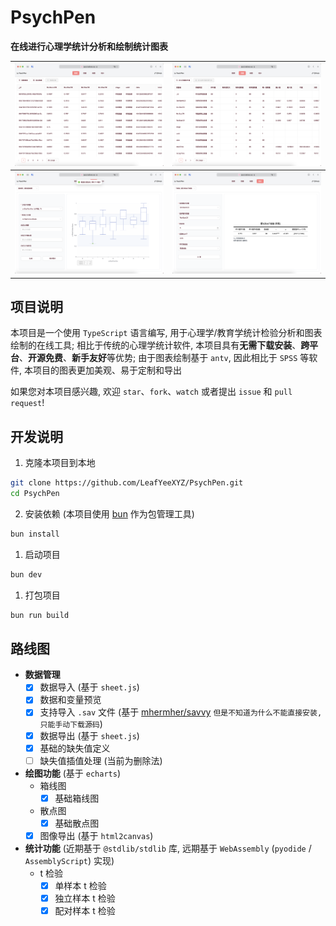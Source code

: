 # PsychPen

**在线进行心理学统计分析和绘制统计图表**

| ![](readme/1.png) | ![](readme/2.png) |
| :---: | :---: |
| ![](readme/3.png) | ![](readme/4.png) |

## 项目说明

本项目是一个使用 `TypeScript` 语言编写, 用于心理学/教育学统计检验分析和图表绘制的在线工具; 相比于传统的心理学统计软件, 本项目具有**无需下载安装**、**跨平台**、**开源免费**、**新手友好**等优势; 由于图表绘制基于 `antv`, 因此相比于 `SPSS` 等软件, 本项目的图表更加美观、易于定制和导出

如果您对本项目感兴趣, 欢迎 `star`、`fork`、`watch` 或者提出 `issue` 和 `pull request`!

## 开发说明

1. 克隆本项目到本地
  ```bash
  git clone https://github.com/LeafYeeXYZ/PsychPen.git
  cd PsychPen
  ```
2. 安装依赖 (本项目使用 [bun](https://bun.sh) 作为包管理工具)
  ```bash
  bun install
  ```
1. 启动项目
  ```bash
  bun dev
  ```
1. 打包项目
  ```bash
  bun run build
  ```

## 路线图

- **数据管理**
  - [x] 数据导入 (基于 `sheet.js`)
  - [x] 数据和变量预览 
  - [x] 支持导入 `.sav` 文件 (基于 [mhermher/savvy](https://github.com/mhermher/savvy) `但是不知道为什么不能直接安装, 只能手动下载源码`)
  - [x] 数据导出 (基于 `sheet.js`)
  - [x] 基础的缺失值定义 
  - [ ] 缺失值插值处理 (当前为删除法)
- **绘图功能** (基于 `echarts`)
  - 箱线图
    - [x] 基础箱线图
  - 散点图
    - [x] 基础散点图
  - [x] 图像导出 (基于 `html2canvas`)
- **统计功能** (近期基于 `@stdlib/stdlib` 库, 远期基于 `WebAssembly` (`pyodide` / `AssemblyScript`) 实现)
  - t 检验
    - [x] 单样本 t 检验
    - [x] 独立样本 t 检验
    - [x] 配对样本 t 检验
